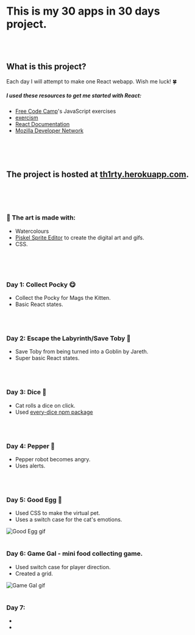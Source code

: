 
# This is my 30 apps in 30 days project.
<br/>
<br/>

## What is this project?

Each day I will attempt to make one React webapp.
Wish me luck! 🍀

##### I used these resources to get me started with React:
- [Free Code Camp](https://www.freecodecamp.com/)'s JavaScript exercises
- [exercism](http://exercism.io/)
- [React Documentation](https://facebook.github.io/react/)
- [Mozilla Developer Network](https://developer.mozilla.org/en-US/)
<br/>
<br/>
<br/>

## The project is hosted at [th1rty.herokuapp.com](https://th1rty.herokuapp.com/).

<br/>
<br/>
<br/>

### 🎨 The art is made with:
- Watercolours
- [Piskel Sprite Editor](http://www.piskelapp.com/) to create the digital art and gifs.
- CSS.
<br/>
<br/>
<br/>

### Day 1: Collect Pocky 😋
- Collect the Pocky for Mags the Kitten.
- Basic React states.
<br/>
<br/>

### Day 2: Escape the Labyrinth/Save Toby 👶
- Save Toby from being turned into a Goblin by Jareth.
- Super basic React states.
<br/>
<br/>

### Day 3: Dice 🎲
- Cat rolls a dice on click.
- Used [every-dice npm package](https://www.npmjs.com/package/every-dice)
<br/>
<br/>

### Day 4: Pepper 🤖
- Pepper robot becomes angry.
- Uses alerts.
<br/>
<br/>

### Day 5: Good Egg 🥚
- Used CSS to make the virtual pet.
- Uses a switch case for the cat's emotions.

![Good Egg gif](https://media.giphy.com/media/l0IydJ8PcTC3dBtpS/giphy.gif "Good Egg in action!")
<br/>
<br/>

### Day 6: Game Gal - mini food collecting game.
- Used switch case for player direction.
- Created a grid.

![Game Gal gif](https://media.giphy.com/media/3og0IDf6weVX4zOtpu/giphy.gif "Game Gal in action")
<br />
<br />

### Day 7:
-
-
